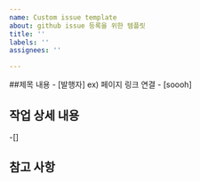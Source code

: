 ```yaml
---
name: Custom issue template
about: github issue 등록을 위한 템플릿
title: ''
labels: ''
assignees: ''

---
```


##제목
내용 - [발행자]
ex) 페이지 링크 연결 - [soooh]
## 작업 상세 내용
-[]
## 참고 사항
